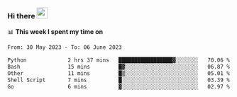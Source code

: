 ### Hi there <a href="https://www.gautamkrishnar.com/"><img src="https://media.giphy.com/media/hvRJCLFzcasrR4ia7z/giphy.gif" width="25px"></a>

📊 **This week I spent my time on**

<!--START_SECTION:waka-->

```txt
From: 30 May 2023 - To: 06 June 2023

Python             2 hrs 37 mins   █████████████████▓░░░░░░░   70.06 %
Bash               15 mins         █▓░░░░░░░░░░░░░░░░░░░░░░░   06.87 %
Other              11 mins         █▒░░░░░░░░░░░░░░░░░░░░░░░   05.01 %
Shell Script       7 mins          █░░░░░░░░░░░░░░░░░░░░░░░░   03.39 %
Go                 6 mins          ▓░░░░░░░░░░░░░░░░░░░░░░░░   02.97 %
```

<!--END_SECTION:waka-->
